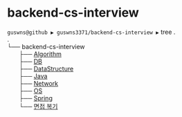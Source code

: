  # backend-cs-interview
 
 `guswns@github ▶ guswns3371/backend-cs-interview ▶`  tree .<br/>
.<br/>
└── backend-cs-interview<br/>
&nbsp;&nbsp;&nbsp;&nbsp;&nbsp;&nbsp;&nbsp;├── [Algorithm](Algorithm)<br/>
&nbsp;&nbsp;&nbsp;&nbsp;&nbsp;&nbsp;&nbsp;├── [DB](DB)<br/>
&nbsp;&nbsp;&nbsp;&nbsp;&nbsp;&nbsp;&nbsp;├── [DataStructure](DataStructure)<br/>
&nbsp;&nbsp;&nbsp;&nbsp;&nbsp;&nbsp;&nbsp;├── [Java](Java)<br/>
&nbsp;&nbsp;&nbsp;&nbsp;&nbsp;&nbsp;&nbsp;├── [Network](Network)<br/>
&nbsp;&nbsp;&nbsp;&nbsp;&nbsp;&nbsp;&nbsp;├── [OS](OS)<br/>
&nbsp;&nbsp;&nbsp;&nbsp;&nbsp;&nbsp;&nbsp;├── [Spring](Spring)<br/>
&nbsp;&nbsp;&nbsp;&nbsp;&nbsp;&nbsp;&nbsp;└── [면접 복기](%EB%A9%B4%EC%A0%91%20%EB%B3%B5%EA%B8%B0)<br/>
  

